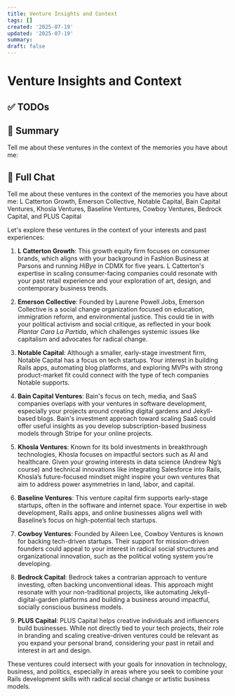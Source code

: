 ```yaml
---
title: Venture Insights and Context
tags: []
created: '2025-07-19'
updated: '2025-07-19'
summary:
draft: false
---
```


# Venture Insights and Context

## ✅ TODOs


## 📌 Summary
Tell me about these ventures in the context of the memories you have about me:

## 🧠 Full Chat


Tell me about these ventures in the context of the memories you have about me:
L Catterton Growth, Emerson Collective, Notable Capital, Bain Capital Ventures, Khosla Ventures, Baseline Ventures, Cowboy Ventures, Bedrock Capital, and PLUS Capital



Let's explore these ventures in the context of your interests and past experiences:

1. **L Catterton Growth**: This growth equity firm focuses on consumer brands, which aligns with your background in Fashion Business at Parsons and running *HiBye* in CDMX for five years. L Catterton's expertise in scaling consumer-facing companies could resonate with your past retail experience and your exploration of art, design, and contemporary business trends.

2. **Emerson Collective**: Founded by Laurene Powell Jobs, Emerson Collective is a social change organization focused on education, immigration reform, and environmental justice. This could tie in with your political activism and social critique, as reflected in your book *Plantar Cara La Partida*, which challenges systemic issues like capitalism and advocates for radical change.

3. **Notable Capital**: Although a smaller, early-stage investment firm, Notable Capital has a focus on tech startups. Your interest in building Rails apps, automating blog platforms, and exploring MVPs with strong product-market fit could connect with the type of tech companies Notable supports.

4. **Bain Capital Ventures**: Bain's focus on tech, media, and SaaS companies overlaps with your ventures in software development, especially your projects around creating digital gardens and Jekyll-based blogs. Bain's investment approach toward scaling SaaS could offer useful insights as you develop subscription-based business models through Stripe for your online projects.

5. **Khosla Ventures**: Known for its bold investments in breakthrough technologies, Khosla focuses on impactful sectors such as AI and healthcare. Given your growing interests in data science (Andrew Ng’s course) and technical innovations like integrating Salesforce into Rails, Khosla’s future-focused mindset might inspire your own ventures that aim to address power asymmetries in land, labor, and capital.

6. **Baseline Ventures**: This venture capital firm supports early-stage startups, often in the software and internet space. Your expertise in web development, Rails apps, and online businesses aligns well with Baseline’s focus on high-potential tech startups.

7. **Cowboy Ventures**: Founded by Aileen Lee, Cowboy Ventures is known for backing tech-driven startups. Their support for mission-driven founders could appeal to your interest in radical social structures and organizational innovation, such as the political voting system you’re developing.

8. **Bedrock Capital**: Bedrock takes a contrarian approach to venture investing, often backing unconventional ideas. This approach might resonate with your non-traditional projects, like automating Jekyll-digital-garden platforms and building a business around impactful, socially conscious business models.

9. **PLUS Capital**: PLUS Capital helps creative individuals and influencers build businesses. While not directly tied to your tech projects, their role in branding and scaling creative-driven ventures could be relevant as you expand your personal brand, considering your past in retail and interest in art and design.

These ventures could intersect with your goals for innovation in technology, business, and politics, especially in areas where you seek to combine your Rails development skills with radical social change or artistic business models.